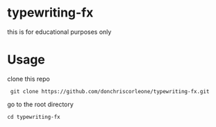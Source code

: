 # typewriting-fx

this is for educational purposes only

# Usage

clone this repo

` git clone https://github.com/donchriscorleone/typewriting-fx.git`

go to the root directory

`cd typewriting-fx`
